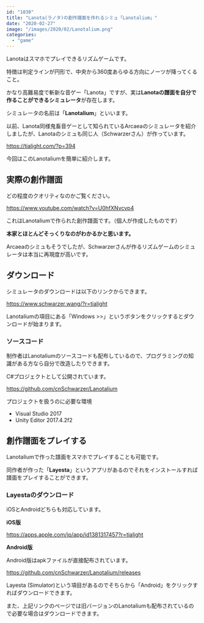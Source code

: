 ```yaml
---
id: "1030"
title: "Lanota(ラノタ)の創作譜面を作れるシミュ「Lanotalium」"
date: "2020-02-27"
image: "/images/2020/02/Lanotalium.png"
categories: 
  - "game"
---
```


Lanotaはスマホでプレイできるリズムゲームです。

特徴は判定ラインが円形で、中央から360度あらゆる方向にノーツが降ってくること。

かなり高難易度で斬新な音ゲー「Lanota」ですが、実は**Lanotaの譜面を自分で作ることができるシミュレータ**が存在します。

シミュレータの名前は「**Lanotalium**」といいます。

以前、Lanota同様鬼畜音ゲーとして知られているArcaeaのシミュレータを紹介しましたが、Lanotaのシミュも同じ人（Schwarzerさん）が作っています。

https://tialight.com/?p=394

今回はこのLanotaliumを簡単に紹介します。

## 実際の創作譜面

どの程度のクオリティなのかご覧ください。

https://www.youtube.com/watch?v=U0hfXNvcvp4

これはLanotaliumで作られた創作譜面です。（個人が作成したものです）

**本家とほとんどそっくりなのがわかるかと思います。**

Arcaeaのシミュもそうでしたが、Schwarzerさんが作るリズムゲームのシミュレータは本当に再現度が高いです。

## ダウンロード

シミュレータのダウンロードは以下のリンクからできます。

https://www.schwarzer.wang/?r=tialight

Lanotaliumの項目にある「Windows >>」というボタンをクリックするとダウンロードが始まります。

### ソースコード

制作者はLanotaliumのソースコードも配布しているので、プログラミングの知識がある方なら自分で改造したりできます。

C#プロジェクトとして公開されています。

https://github.com/cnSchwarzer/Lanotalium

プロジェクトを扱うのに必要な環境

- Visual Studio 2017
- Unity Editor 2017.4.2f2

## 創作譜面をプレイする

Lanotaliumで作った譜面をスマホでプレイすることも可能です。

同作者が作った「**Layesta**」というアプリがあるのでそれをインストールすれば譜面をプレイすることができます。

### Layestaのダウンロード

iOSとAndroidどちらも対応しています。

**iOS版**

https://apps.apple.com/jp/app/id1381317457?r=tialight

**Android版**

Android版はapkファイルが直接配布されています。

https://github.com/cnSchwarzer/Lanotalium/releases

Layesta (Simulator)という項目があるのでそちらから「Android」をクリックすればダウンロードできます。

また、上記リンクのページでは旧バージョンのLanotaliumも配布されているので必要な場合はダウンロードできます。

